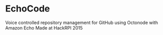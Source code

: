 # EchoCode
Voice controlled repository management for GitHub using Octonode with Amazon Echo
Made at HackRPI 2015
